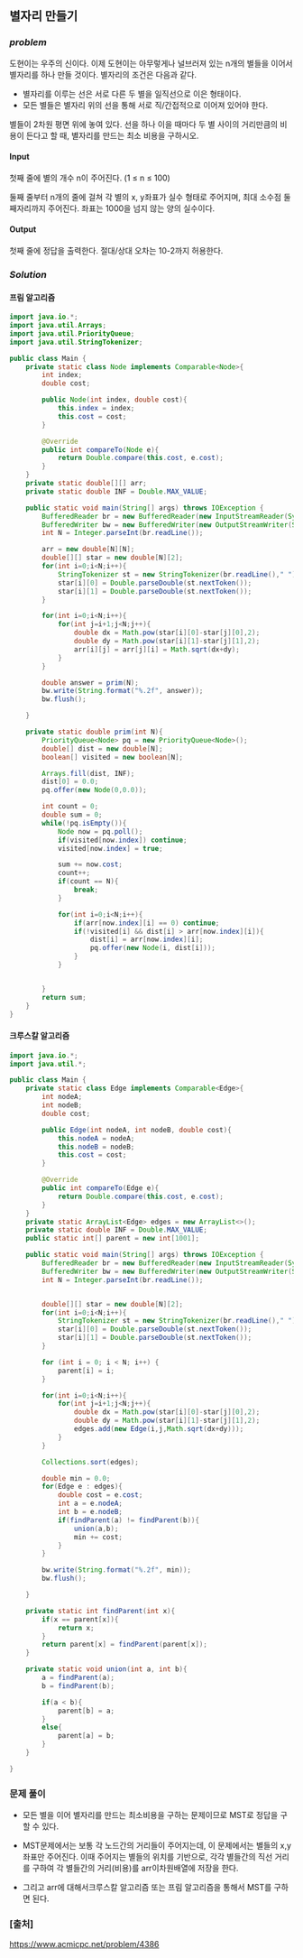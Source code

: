 ## **별자리 만들기**


### ***problem***
도현이는 우주의 신이다. 이제 도현이는 아무렇게나 널브러져 있는 n개의 별들을 이어서 별자리를 하나 만들 것이다. 별자리의 조건은 다음과 같다.

- 별자리를 이루는 선은 서로 다른 두 별을 일직선으로 이은 형태이다.
- 모든 별들은 별자리 위의 선을 통해 서로 직/간접적으로 이어져 있어야 한다.

별들이 2차원 평면 위에 놓여 있다. 선을 하나 이을 때마다 두 별 사이의 거리만큼의 비용이 든다고 할 때, 별자리를 만드는 최소 비용을 구하시오.

#### **Input**
첫째 줄에 별의 개수 n이 주어진다. (1 ≤ n ≤ 100)

둘째 줄부터 n개의 줄에 걸쳐 각 별의 x, y좌표가 실수 형태로 주어지며, 최대 소수점 둘째자리까지 주어진다. 좌표는 1000을 넘지 않는 양의 실수이다.

#### **Output**
첫째 줄에 정답을 출력한다. 절대/상대 오차는 10-2까지 허용한다.

### ***Solution***
#### 프림 알고리즘
``` java
import java.io.*;
import java.util.Arrays;
import java.util.PriorityQueue;
import java.util.StringTokenizer;

public class Main {
    private static class Node implements Comparable<Node>{
        int index;
        double cost;

        public Node(int index, double cost){
            this.index = index;
            this.cost = cost;
        }

        @Override
        public int compareTo(Node e){
            return Double.compare(this.cost, e.cost);
        }
    }
    private static double[][] arr;
    private static double INF = Double.MAX_VALUE;

    public static void main(String[] args) throws IOException {
        BufferedReader br = new BufferedReader(new InputStreamReader(System.in));
        BufferedWriter bw = new BufferedWriter(new OutputStreamWriter(System.out));
        int N = Integer.parseInt(br.readLine());

        arr = new double[N][N];
        double[][] star = new double[N][2];
        for(int i=0;i<N;i++){
            StringTokenizer st = new StringTokenizer(br.readLine()," ");
            star[i][0] = Double.parseDouble(st.nextToken());
            star[i][1] = Double.parseDouble(st.nextToken());
        }

        for(int i=0;i<N;i++){
            for(int j=i+1;j<N;j++){
                double dx = Math.pow(star[i][0]-star[j][0],2);
                double dy = Math.pow(star[i][1]-star[j][1],2);
                arr[i][j] = arr[j][i] = Math.sqrt(dx+dy);
            }
        }

        double answer = prim(N);
        bw.write(String.format("%.2f", answer));
        bw.flush();

    }

    private static double prim(int N){
        PriorityQueue<Node> pq = new PriorityQueue<Node>();
        double[] dist = new double[N];
        boolean[] visited = new boolean[N];

        Arrays.fill(dist, INF);
        dist[0] = 0.0;
        pq.offer(new Node(0,0.0));

        int count = 0;
        double sum = 0;
        while(!pq.isEmpty()){
            Node now = pq.poll();
            if(visited[now.index]) continue;
            visited[now.index] = true;

            sum += now.cost;
            count++;
            if(count == N){
                break;
            }

            for(int i=0;i<N;i++){
                if(arr[now.index][i] == 0) continue;
                if(!visited[i] && dist[i] > arr[now.index][i]){
                    dist[i] = arr[now.index][i];
                    pq.offer(new Node(i, dist[i]));
                }
            }


        }
        return sum;
    }
}
```
#### 크루스칼 알고리즘
``` java
import java.io.*;
import java.util.*;

public class Main {
    private static class Edge implements Comparable<Edge>{
        int nodeA;
        int nodeB;
        double cost;

        public Edge(int nodeA, int nodeB, double cost){
            this.nodeA = nodeA;
            this.nodeB = nodeB;
            this.cost = cost;
        }

        @Override
        public int compareTo(Edge e){
            return Double.compare(this.cost, e.cost);
        }
    }
    private static ArrayList<Edge> edges = new ArrayList<>();
    private static double INF = Double.MAX_VALUE;
    public static int[] parent = new int[1001];

    public static void main(String[] args) throws IOException {
        BufferedReader br = new BufferedReader(new InputStreamReader(System.in));
        BufferedWriter bw = new BufferedWriter(new OutputStreamWriter(System.out));
        int N = Integer.parseInt(br.readLine());


        double[][] star = new double[N][2];
        for(int i=0;i<N;i++){
            StringTokenizer st = new StringTokenizer(br.readLine()," ");
            star[i][0] = Double.parseDouble(st.nextToken());
            star[i][1] = Double.parseDouble(st.nextToken());
        }

        for (int i = 0; i < N; i++) {
            parent[i] = i;
        }

        for(int i=0;i<N;i++){
            for(int j=i+1;j<N;j++){
                double dx = Math.pow(star[i][0]-star[j][0],2);
                double dy = Math.pow(star[i][1]-star[j][1],2);
                edges.add(new Edge(i,j,Math.sqrt(dx+dy)));
            }
        }

        Collections.sort(edges);

        double min = 0.0;
        for(Edge e : edges){
            double cost = e.cost;
            int a = e.nodeA;
            int b = e.nodeB;
            if(findParent(a) != findParent(b)){
                union(a,b);
                min += cost;
            }
        }

        bw.write(String.format("%.2f", min));
        bw.flush();

    }

    private static int findParent(int x){
        if(x == parent[x]){
            return x;
        }
        return parent[x] = findParent(parent[x]);
    }

    private static void union(int a, int b){
        a = findParent(a);
        b = findParent(b);

        if(a < b){
            parent[b] = a;
        }
        else{
            parent[a] = b;
        }
    }

}
```
### **문제 풀이**
- 모든 별을 이어 별자리를 만드는 최소비용을 구하는 문제이므로 MST로 정답을 구할 수 있다.

- MST문제에서는 보통 각 노드간의 거리들이 주어지는데, 이 문제에서는 별들의 x,y좌표만 주어진다. 이때 주어지는 별들의 위치를 기반으로, 각각 별들간의 직선 거리를 구하여 각 별들간의 거리(비용)를 arr이차원배열에 저장을 한다.

- 그리고 arr에 대해서크루스칼 알고리즘 또는 프림 알고리즘을 통해서 MST를 구하면 된다.


### **[출처]**
https://www.acmicpc.net/problem/4386